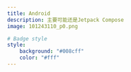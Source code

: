 ```yaml
---
title: Android
description: 主要可能还是Jetpack Compose
image: 101243110_p0.png

# Badge style
style:
    background: "#008cff"
    color: "#fff"
---
```

